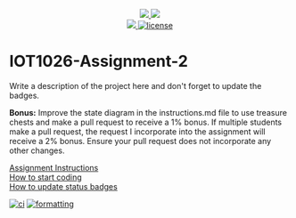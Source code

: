 <p align="center">
	<a href="https://github.com/GwGibson/IOT1026-Assignment-2/actions/workflows/ci.yml">
    <img src="https://github.com/GwGibson/IOT1026-Assignment-2/actions/workflows/ci.yml/badge.svg"/>
    </a>
	<a href="https://github.com/GwGibson/IOT1026-Assignment-2/actions/workflows/formatting.yml">
    <img src="https://github.com/GwGibson/IOT1026-Assignment-2/actions/workflows/formatting.yml/badge.svg"/>
	<br/>
    <a href="https://codecov.io/gh/GwGibson/IOT1026-Assignment-2" > 
    <img src="https://codecov.io/gh/GwGibson/IOT1026-Assignment-2/branch/main/graph/badge.svg?token=JS0857X5JD"/>
	<img title="MIT License" alt="license" src="https://img.shields.io/badge/license-MIT-informational?style=flat-square">		
    </a>
</p>

# IOT1026-Assignment-2

Write a description of the project here and don't forget to update the badges.

**Bonus:** Improve the state diagram in the instructions.md file to use treasure chests and make a pull request to receive a 1% bonus. If multiple students make a pull request, the request I incorporate into the assignment will receive a 2% bonus. Ensure your pull request does not incorporate any other changes.

[Assignment Instructions](docs/instructions.md)  
[How to start coding](docs/how-to-use.md)  
[How to update status badges](docs/how-to-update-badges.md)
        
[![ci](https://github.com/arsh052003/IOT1026-Assignment-2/actions/workflows/ci.yml/badge.svg)](https://github.com/arsh052003/IOT1026-Assignment-2/actions/workflows/ci.yml)
[![formatting](https://github.com/arsh052003/IOT1026-Assignment-2/actions/workflows/formatting.yml/badge.svg)](https://github.com/arsh052003/IOT1026-Assignment-2/actions/workflows/formatting.yml)
